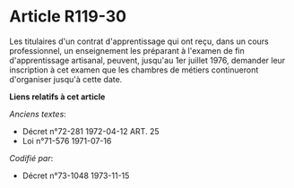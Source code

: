 # Article R119-30

Les titulaires d'un contrat d'apprentissage qui ont reçu, dans un cours professionnel, un enseignement les préparant à
l'examen de fin d'apprentissage artisanal, peuvent, jusqu'au 1er juillet 1976, demander leur inscription à cet examen que les
chambres de métiers continueront d'organiser jusqu'à cette date.

**Liens relatifs à cet article**

_Anciens textes_:

  - Décret n°72-281 1972-04-12 ART. 25
  - Loi n°71-576 1971-07-16

_Codifié par_:

  - Décret n°73-1048 1973-11-15
